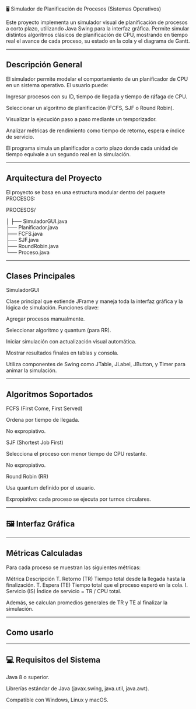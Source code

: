 
🖥️ Simulador de Planificación de Procesos (Sistemas Operativos)

Este proyecto implementa un simulador visual de planificación de procesos a corto plazo, utilizando Java Swing para la interfaz gráfica. Permite simular distintos algoritmos clásicos de planificación de CPU, mostrando en tiempo real el avance de cada proceso, su estado en la cola y el diagrama de Gantt.

-------------------
Descripción General
-------------------

El simulador permite modelar el comportamiento de un planificador de CPU en un sistema operativo.
El usuario puede:

Ingresar procesos con su ID, tiempo de llegada y tiempo de ráfaga de CPU.

Seleccionar un algoritmo de planificación (FCFS, SJF o Round Robin).

Visualizar la ejecución paso a paso mediante un temporizador.

Analizar métricas de rendimiento como tiempo de retorno, espera e índice de servicio.

El programa simula un planificador a corto plazo donde cada unidad de tiempo equivale a un segundo real en la simulación.

--------------------------
Arquitectura del Proyecto
--------------------------

El proyecto se basa en una estructura modular dentro del paquete PROCESOS:

PROCESOS/

│
├── SimuladorGUI.java    
├── Planificador.java      
├── FCFS.java               
├── SJF.java                
├── RoundRobin.java         
└── Proceso.java       

-----------------------------
Clases Principales
-----------------------------
SimuladorGUI

Clase principal que extiende JFrame y maneja toda la interfaz gráfica y la lógica de simulación.
Funciones clave:

Agregar procesos manualmente.

Seleccionar algoritmo y quantum (para RR).

Iniciar simulación con actualización visual automática.

Mostrar resultados finales en tablas y consola.

Utiliza componentes de Swing como JTable, JLabel, JButton, y Timer para animar la simulación.     

-------------------------------
Algoritmos Soportados
-------------------------------

FCFS (First Come, First Served)

Ordena por tiempo de llegada.

No expropiativo.

SJF (Shortest Job First)

Selecciona el proceso con menor tiempo de CPU restante.

No expropiativo.

Round Robin (RR)

Usa quantum definido por el usuario.

Expropiativo: cada proceso se ejecuta por turnos circulares.

----------------------
🖼️ Interfaz Gráfica
----------------------

----------------------
Métricas Calculadas
----------------------

Para cada proceso se muestran las siguientes métricas:

Métrica	Descripción
T. Retorno (TR)	Tiempo total desde la llegada hasta la finalización.
T. Espera (TE)	Tiempo total que el proceso esperó en la cola.
I. Servicio (IS)	Índice de servicio = TR / CPU total.

Además, se calculan promedios generales de TR y TE al finalizar la simulación.

---------------------
Como usarlo
---------------------

------------------------------
💻 Requisitos del Sistema
------------------------------

Java 8 o superior.

Librerías estándar de Java (javax.swing, java.util, java.awt).

Compatible con Windows, Linux y macOS.
